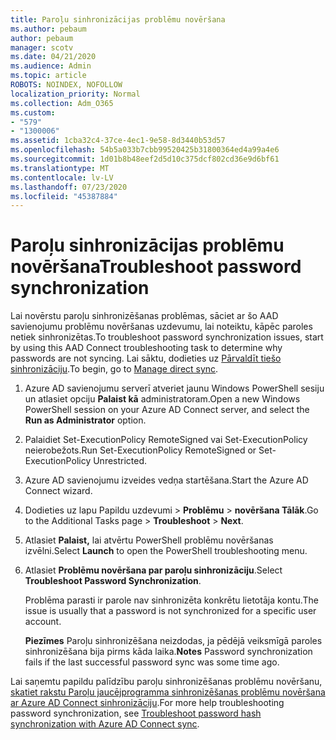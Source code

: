 ```yaml
---
title: Paroļu sinhronizācijas problēmu novēršana
ms.author: pebaum
author: pebaum
manager: scotv
ms.date: 04/21/2020
ms.audience: Admin
ms.topic: article
ROBOTS: NOINDEX, NOFOLLOW
localization_priority: Normal
ms.collection: Adm_O365
ms.custom:
- "579"
- "1300006"
ms.assetid: 1cba32c4-37ce-4ec1-9e58-8d3440b53d57
ms.openlocfilehash: 54b5a033b7cbb99520425b31800364ed4a99a4e6
ms.sourcegitcommit: 1d01b8b48eef2d5d10c375dcf802cd36e9d6bf61
ms.translationtype: MT
ms.contentlocale: lv-LV
ms.lasthandoff: 07/23/2020
ms.locfileid: "45387884"
---
```

# <a name="troubleshoot-password-synchronization"></a><span data-ttu-id="9136b-102">Paroļu sinhronizācijas problēmu novēršana</span><span class="sxs-lookup"><span data-stu-id="9136b-102">Troubleshoot password synchronization</span></span>

<span data-ttu-id="9136b-103">Lai novērstu paroļu sinhronizēšanas problēmas, sāciet ar šo AAD savienojumu problēmu novēršanas uzdevumu, lai noteiktu, kāpēc paroles netiek sinhronizētas.</span><span class="sxs-lookup"><span data-stu-id="9136b-103">To troubleshoot password synchronization issues, start by using this AAD Connect troubleshooting task to determine why passwords are not syncing.</span></span> <span data-ttu-id="9136b-104">Lai sāktu, dodieties uz [Pārvaldīt tiešo sinhronizāciju](https://admin.microsoft.com/AdminPortal/Home#/dirsyncmanagement).</span><span class="sxs-lookup"><span data-stu-id="9136b-104">To begin, go to [Manage direct sync](https://admin.microsoft.com/AdminPortal/Home#/dirsyncmanagement).</span></span>  

1. <span data-ttu-id="9136b-105">Azure AD savienojumu serverī atveriet jaunu Windows PowerShell sesiju un atlasiet opciju **Palaist kā** administratoram.</span><span class="sxs-lookup"><span data-stu-id="9136b-105">Open a new Windows PowerShell session on your Azure AD Connect server, and select the **Run as Administrator** option.</span></span>

2. <span data-ttu-id="9136b-106">Palaidiet Set-ExecutionPolicy RemoteSigned vai Set-ExecutionPolicy neierobežots.</span><span class="sxs-lookup"><span data-stu-id="9136b-106">Run Set-ExecutionPolicy RemoteSigned or Set-ExecutionPolicy Unrestricted.</span></span>

3. <span data-ttu-id="9136b-107">Azure AD savienojumu izveides vedņa startēšana.</span><span class="sxs-lookup"><span data-stu-id="9136b-107">Start the Azure AD Connect wizard.</span></span>

4. <span data-ttu-id="9136b-108">Dodieties uz lapu Papildu uzdevumi > **Problēmu**  >  **novēršana Tālāk**.</span><span class="sxs-lookup"><span data-stu-id="9136b-108">Go to the Additional Tasks page > **Troubleshoot** > **Next**.</span></span>

5. <span data-ttu-id="9136b-109">Atlasiet **Palaist,** lai atvērtu PowerShell problēmu novēršanas izvēlni.</span><span class="sxs-lookup"><span data-stu-id="9136b-109">Select **Launch** to open the PowerShell troubleshooting menu.</span></span>

6. <span data-ttu-id="9136b-110">Atlasiet **Problēmu novēršana par paroļu sinhronizāciju**.</span><span class="sxs-lookup"><span data-stu-id="9136b-110">Select **Troubleshoot Password Synchronization**.</span></span>

    <span data-ttu-id="9136b-111">Problēma parasti ir parole nav sinhronizēta konkrētu lietotāja kontu.</span><span class="sxs-lookup"><span data-stu-id="9136b-111">The issue is usually that a password is not synchronized for a specific user account.</span></span>

    <span data-ttu-id="9136b-112">**Piezīmes** Paroļu sinhronizēšana neizdodas, ja pēdējā veiksmīgā paroles sinhronizēšana bija pirms kāda laika.</span><span class="sxs-lookup"><span data-stu-id="9136b-112">**Notes** Password synchronization fails if the last successful password sync was some time ago.</span></span>

<span data-ttu-id="9136b-113">Lai saņemtu papildu palīdzību paroļu sinhronizēšanas problēmu novēršanu, [skatiet rakstu Paroļu jaucējprogramma sinhronizēšanas problēmu novēršana ar Azure AD Connect sinhronizāciju](https://docs.microsoft.com/azure/active-directory/hybrid/tshoot-connect-password-hash-synchronization).</span><span class="sxs-lookup"><span data-stu-id="9136b-113">For more help troubleshooting password synchronization, see [Troubleshoot password hash synchronization with Azure AD Connect sync](https://docs.microsoft.com/azure/active-directory/hybrid/tshoot-connect-password-hash-synchronization).</span></span>